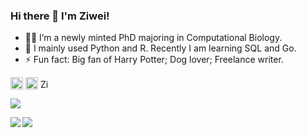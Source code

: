 ### Hi there 👋 I'm Ziwei!

- 👩‍🎓 I’m a newly minted PhD majoring in Computational Biology.
- 🌱 I mainly used Python and R. Recently I am learning SQL and Go. 
- ⚡ Fun fact: Big fan of Harry Potter; Dog lover; Freelance writer.


<p align="left">
  <a href="https://github.com/PanZiwei" target="_blank"><img align="center" src="https://cdn0.iconfinder.com/data/icons/social-media-filled-2/24/social_media-20-512.png" alt="Ziwei Pan" height="20" width="20" /></a>
  <a href="https://www.linkedin.com/in/ziweipan/" target="_blank"><img align="center" src="https://img.icons8.com/color/48/000000/linkedin.png" alt="Ziwei Pan" height="20" width="20" /></a>
  <a href="mailto:ziweipan9@gmail.com" target="_blank"><img align="center" src="https://img.icons8.com/color/48/000000/gmail--v1.png" alt="Ziwei Pan" height="15" width="15" /></a>
</p>

![](https://visitor-badge.glitch.me/badge?page_id=github.com/PanZiwei)


<img src= 
"https://github-readme-stats.vercel.app/api?username=PanZiwei&show_icons=true" 
         align="left"> 
         
<img src= 
"https://github-readme-stats.vercel.app/api/top-langs/?username=PanZiwei&layout=compact" 
         align="left"> 



<!--
**PanZiwei/PanZiwei** is a ✨ _special_ ✨ repository because its `README.md` (this file) appears on your GitHub profile.

Here are some ideas to get you started:

- 🔭 I’m currently working on ...
- 🌱 I’m currently learning ...
- 👯 I’m looking to collaborate on ...
- 🤔 I’m looking for help with ...
- 💬 Ask me about ...
- 📫 How to reach me: ...
- 😄 Pronouns: ...
- ⚡ Fun fact: ...
-->
